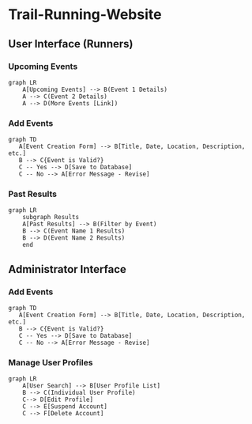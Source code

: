 # Trail-Running-Website
## User Interface (Runners)
### Upcoming Events
```mermaid
graph LR
    A[Upcoming Events] --> B(Event 1 Details)
    A --> C(Event 2 Details)
    A --> D(More Events [Link]) 
```
### Add Events
```mermaid
graph TD
   A[Event Creation Form] --> B[Title, Date, Location, Description, etc.] 
   B --> C{Event is Valid?}
   C -- Yes --> D[Save to Database]
   C -- No --> A[Error Message - Revise]
```
### Past Results
```mermaid
graph LR
    subgraph Results
    A[Past Results] --> B(Filter by Event)
    B --> C(Event Name 1 Results)
    B --> D(Event Name 2 Results)
    end
```
## Administrator Interface
### Add Events
```mermaid
graph TD
   A[Event Creation Form] --> B[Title, Date, Location, Description, etc.] 
   B --> C{Event is Valid?}
   C -- Yes --> D[Save to Database]
   C -- No --> A[Error Message - Revise]
```
### Manage User Profiles
```mermaid
graph LR
    A[User Search] --> B[User Profile List]
    B --> C(Individual User Profile)
    C--> D[Edit Profile]
    C --> E[Suspend Account] 
    C --> F[Delete Account] 
```
